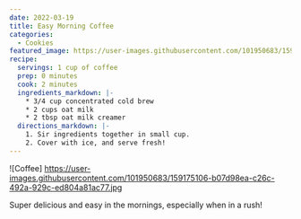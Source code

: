 ```yaml
---
date: 2022-03-19
title: Easy Morning Coffee
categories:
  - Cookies
featured_image: https://user-images.githubusercontent.com/101950683/159174808-dd591240-6b93-4063-9d14-be558fbf1713.jpg
recipe:
  servings: 1 cup of coffee
  prep: 0 minutes
  cook: 2 minutes
  ingredients_markdown: |-
    * 3/4 cup concentrated cold brew
    * 2 cups oat milk
    * 2 tbsp oat milk creamer
  directions_markdown: |-
    1. Sir ingredients together in small cup.
    2. Cover with ice, and serve fresh!
---
```


![Coffee] https://user-images.githubusercontent.com/101950683/159175106-b07d98ea-c26c-492a-929c-ed804a81ac77.jpg

Super delicious and easy in the mornings, especially when in a rush!
